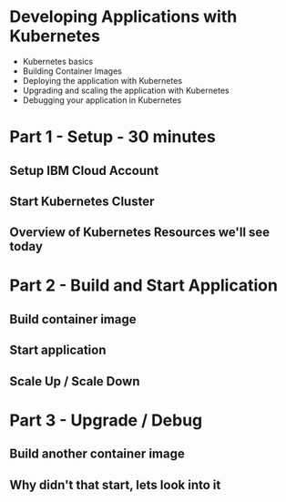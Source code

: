 # Developing Applications with Kubernetes #

- Kubernetes basics
- Building Container Images
- Deploying the application with Kubernetes
- Upgrading and scaling the application with Kubernetes
- Debugging your application in Kubernetes

# Part 1 - Setup - 30 minutes

## Setup IBM Cloud Account

## Start Kubernetes Cluster

## Overview of Kubernetes Resources we'll see today

# Part 2 - Build and Start Application

## Build container image

## Start application

## Scale Up / Scale Down

# Part 3 - Upgrade / Debug

## Build another container image

## Why didn't that start, lets look into it
